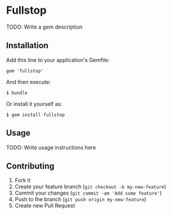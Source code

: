 # Fullstop

TODO: Write a gem description

## Installation

Add this line to your application's Gemfile:

    gem 'fullstop'

And then execute:

    $ bundle

Or install it yourself as:

    $ gem install fullstop

## Usage

TODO: Write usage instructions here

## Contributing

1. Fork it
2. Create your feature branch (`git checkout -b my-new-feature`)
3. Commit your changes (`git commit -am 'Add some feature'`)
4. Push to the branch (`git push origin my-new-feature`)
5. Create new Pull Request
